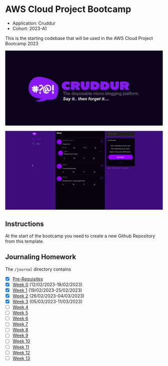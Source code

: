 # AWS Cloud Project Bootcamp

- Application: Cruddur
- Cohort: 2023-A1

This is the starting codebase that will be used in the AWS Cloud Project Bootcamp 2023

![Cruddur Graphic](_docs/assets/cruddur-banner.jpg)

![Cruddur Screenshot](_docs/assets/cruddur-screenshot.png)

## Instructions

At the start of the bootcamp you need to create a new Github Repository from this template.

## Journaling Homework

The `/journal` directory contains

- [x] [Pre-Requisites](journal/pre-requisites.md)
- [x] [Week 0](journal/week0.md) (12/02/2023-18/02/2023)
- [x] [Week 1](journal/week1.md) (19/02/2023-25/02/2023)
- [x] [Week 2](journal/week2.md) (26/02/2023-04/03/2023)
- [x] [Week 3](journal/week3.md) (05/03/2023-11/03/2023)
- [ ] [Week 4](journal/week4.md)
- [ ] [Week 5](journal/week5.md)
- [ ] [Week 6](journal/week6.md)
- [ ] [Week 7](journal/week7.md)
- [ ] [Week 8](journal/week8.md)
- [ ] [Week 9](journal/week9.md)
- [ ] [Week 10](journal/week10.md)
- [ ] [Week 11](journal/week11.md)
- [ ] [Week 12](journal/week12.md)
- [ ] [Week 13](journal/week13.md)